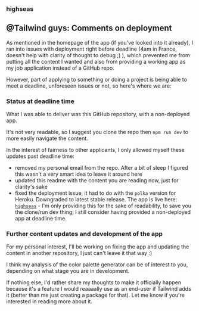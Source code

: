 ### highseas

## @Tailwind guys: Comments on deployment

As mentioned in the homepage of the app (if you've looked into it already), I ran into issues with deployment right before deadline (4am in France, doesn't help with clarity of thought to debug ;) ), which prevented me from putting all the content I wanted and also from providing a working app as my job application instead of a GitHub repo.

However, part of applying to something or doing a project is being able to meet a deadline, unforeseen issues or not, so here's where we are:

### Status at deadline time

What I was able to deliver was this GitHub repository, with a non-deployed app. 

It's not very readable, so I suggest you clone the repo then ```npm run dev``` to more easily navigate the content. 

In the interest of fairness to other applicants, I only allowed myself these updates past deadline time:

* removed my personal email from the repo. After a bit of sleep I figured this wasn't a very smart idea to leave it around here
* updated this readme with the content you are reading now, just for clarity's sake
* fixed the deployment issue, it had to do with the `polka` version for Heroku. Downgraded to latest stable release. The app is live here: [`highseas`](https://high-seas.herokuapp.com/) - I'm only providing this for the sake of readability, to save you the clone/run dev thing; I still consider having provided a non-deployed app at deadline time.


### Further content updates and development of the app

For my personal interest, I'll be working on fixing the app and updating the content in another repository, I just can't leave it that way :) 

I think my analysis of the color palette generator can be of interest to you, depending on what stage you are in development.

If nothing else, I'd rather share my thoughts to make it officially happen because it's a feature I would reaaaally use as an end-user if Tailwind adds it (better than me just creating a package for that). Let me know if you're interested in reading more about it.
